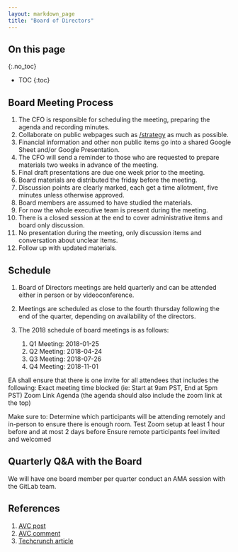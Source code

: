 ```yaml
---
layout: markdown_page
title: "Board of Directors"
---
```


## On this page
{:.no_toc}

- TOC
{:toc}

## Board Meeting Process

1. The CFO is responsible for scheduling the meeting, preparing the agenda and recording minutes.
1. Collaborate on public webpages such as [/strategy](/strategy/) as much as possible.
1. Financial information and other non public items go into a shared Google Sheet and/or Google Presentation.
1. The CFO will send a reminder to those who are requested to prepare materials two weeks in advance of the meeting.
1. Final draft presentations are due one week prior to the meeting.
1. Board materials are distributed the friday before the meeting.
1. Discussion points are clearly marked, each get a time allotment, five minutes unless otherwise approved.
1. Board members are assumed to have studied the materials.
1. For now the whole executive team is present during the meeting.
1. There is a closed session at the end to cover administrative items and board only discussion.
1. No presentation during the meeting, only discussion items and conversation about unclear items.
1. Follow up with updated materials.

## Schedule
1. Board of Directors meetings are held quarterly and can be attended either in person or by videoconference.
1. Meetings are scheduled as close to the fourth thursday following the end of the quarter, depending on availability of the directors.
1. The 2018 schedule of board meetings is as follows:

	1. Q1 Meeting: 2018-01-25
	1. Q2 Meeting: 2018-04-24
	1. Q3 Meeting: 2018-07-26
	1. Q4 Meeting: 2018-11-01

EA shall ensure that there is one invite for all attendees that includes the following:
Exact meeting time blocked (ie: Start at 9am PST, End at 5pm PST)
Zoom Link
Agenda (the agenda should also include the zoom link at the top)

Make sure to:
Determine which participants will be attending remotely and in-person to ensure there is enough room.
Test Zoom setup at least 1 hour before and at most 2 days before
Ensure remote participants feel invited and welcomed

## Quarterly Q&A with the Board
We will have one board member per quarter conduct an AMA session with the GitLab team.

## References

1. [AVC post](http://avc.com/2016/02/do-you-want-better-board-meetings-then-work-the-phone/)
1. [AVC comment](http://avc.com/2016/02/do-you-want-better-board-meetings-then-work-the-phone/#comment-2489615046)
1. [Techcrunch article](http://techcrunch.com/2016/02/01/1270130/)
